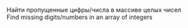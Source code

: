 Найти пропущенные цифры/числа в массиве целых чисел <br/>
Find missing digits/numbers in an array of integers
